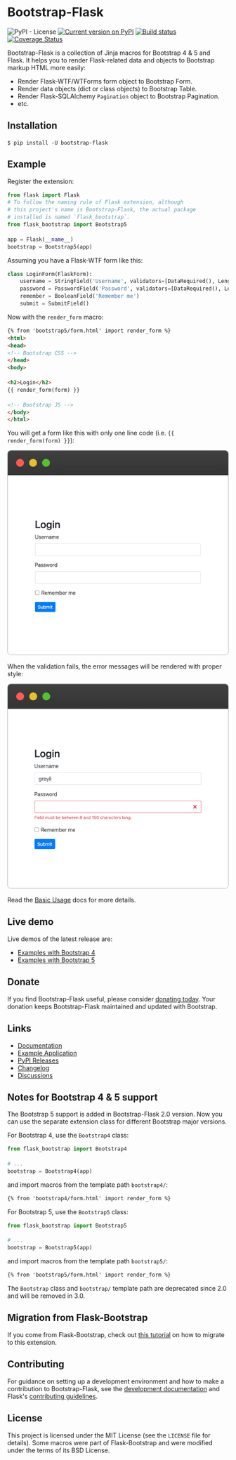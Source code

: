 # Bootstrap-Flask

![PyPI - License](https://img.shields.io/pypi/l/bootstrap-flask)
[![Current version on PyPI](https://img.shields.io/pypi/v/bootstrap-flask)](https://pypi.org/project/bootstrap-flask/)
[![Build status](https://github.com/helloflask/bootstrap-flask/workflows/build/badge.svg)](https://github.com/helloflask/bootstrap-flask/actions)
[![Coverage Status](https://coveralls.io/repos/github/helloflask/bootstrap-flask/badge.svg?branch=master)](https://coveralls.io/github/helloflask/bootstrap-flask?branch=master)

Bootstrap-Flask is a collection of Jinja macros for Bootstrap 4 & 5 and Flask. It helps you to
render Flask-related data and objects to Bootstrap markup HTML more easily:

- Render Flask-WTF/WTForms form object to Bootstrap Form.
- Render data objects (dict or class objects) to Bootstrap Table.
- Render Flask-SQLAlchemy `Pagination` object to Bootstrap Pagination.
- etc.


## Installation

```
$ pip install -U bootstrap-flask
```

## Example

Register the extension:

```python
from flask import Flask
# To follow the naming rule of Flask extension, although
# this project's name is Bootstrap-Flask, the actual package
# installed is named `flask_bootstrap`.
from flask_bootstrap import Bootstrap5

app = Flask(__name__)
bootstrap = Bootstrap5(app)
```

Assuming you have a Flask-WTF form like this:

```python
class LoginForm(FlaskForm):
    username = StringField('Username', validators=[DataRequired(), Length(1, 20)])
    password = PasswordField('Password', validators=[DataRequired(), Length(8, 150)])
    remember = BooleanField('Remember me')
    submit = SubmitField()
```

Now with the `render_form` macro:

```html
{% from 'bootstrap5/form.html' import render_form %}
<html>
<head>
<!-- Bootstrap CSS -->
</head>
<body>

<h2>Login</h2>
{{ render_form(form) }}

<!-- Bootstrap JS -->
</body>
</html>
```

You will get a form like this with only one line code (i.e. `{{ render_form(form) }}`):

![form rendering](./docs/_static/form-example.png)

When the validation fails, the error messages will be rendered with proper style:

![error form rendering](./docs/_static/error-form-example.png)

Read the [Basic Usage](https://bootstrap-flask.readthedocs.io/en/stable/basic.html) 
docs for more details.


## Live demo

Live demos of the latest release are:
- [Examples with Bootstrap 4](http://173.212.198.217/)
- [Examples with Bootstrap 5](http://173.212.227.186/)


## Donate

If you find Bootstrap-Flask useful, please consider
[donating today](https://opencollective.com/bootstrap-flask/donate). Your donation keeps
Bootstrap-Flask maintained and updated with Bootstrap.


## Links

- [Documentation](https://bootstrap-flask.readthedocs.io)
- [Example Application](https://github.com/helloflask/bootstrap-flask/tree/master/examples)
- [PyPI Releases](https://pypi.org/project/Bootstrap-Flask/)
- [Changelog](https://github.com/helloflask/bootstrap-flask/blob/master/CHANGES.rst)
- [Discussions](https://github.com/helloflask/bootstrap-flask/discussions)


## Notes for Bootstrap 4 & 5 support

The Bootstrap 5 support is added in Bootstrap-Flask 2.0 version. Now you can use
the separate extension class for different Bootstrap major versions.

For Bootstrap 4, use the `Bootstrap4` class:

```python
from flask_bootstrap import Bootstrap4

# ...
bootstrap = Bootstrap4(app)
```

and import macros from the template path `bootstrap4/`:

```html
{% from 'bootstrap4/form.html' import render_form %}
```

For Bootstrap 5, use the `Bootstrap5` class:

```python
from flask_bootstrap import Bootstrap5

# ...
bootstrap = Bootstrap5(app)
```

and import macros from the template path `bootstrap5/`:

```html
{% from 'bootstrap5/form.html' import render_form %}
```

The `Bootstrap` class and `bootstrap/` template path are deprecated since 2.0
and will be removed in 3.0.


## Migration from Flask-Bootstrap

If you come from Flask-Bootstrap, check out
[this tutorial](https://bootstrap-flask.readthedocs.io/en/stable/migrate/) on how to
migrate to this extension.


## Contributing

For guidance on setting up a development environment and how to make a
contribution to Bootstrap-Flask, see the
[development documentation](https://bootstrap-flask.readthedocs.io/en/stable/#development)
and Flask's
[contributing guidelines](https://github.com/pallets/flask/blob/main/CONTRIBUTING.rst).


## License

This project is licensed under the MIT License (see the `LICENSE` file for
details). Some macros were part of Flask-Bootstrap and were modified under
the terms of its BSD License.
